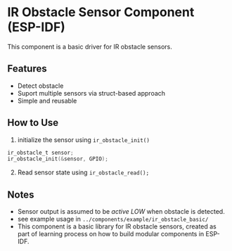 # IR Obstacle Sensor Component (ESP-IDF)

This component is a basic driver for IR obstacle sensors.

## Features
- Detect obstacle 
- Suport multiple sensors via struct-based approach
- Simple and reusable

## How to Use
1. initialize the sensor using `ir_obstacle_init()`

```c
ir_obstacle_t sensor;
ir_obstacle_init(&sensor, GPIO);
```
2. Read sensor state using `ir_obstacle_read();`

## Notes
- Sensor output is assumed to be *active LOW* when obstacle is detected.
- see example usage in `../components/example/ir_obstacle_basic/`
- This component is a basic library for IR obstacle sensors, created as part of learning process on how to build modular components in ESP-IDF.

